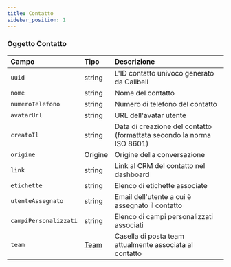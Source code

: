 ```yaml
---
title: Contatto
sidebar_position: 1
---
```


### Oggetto Contatto

| Campo          | Tipo              | Descrizione                                       |
| :------------- | :---------------- | :------------------------------------------------ |
| `uuid`         | string            | L'ID contatto univoco generato da Callbell         |
| `nome`         | string            | Nome del contatto                                 |
| `numeroTelefono`  | string            | Numero di telefono del contatto                       |
| `avatarUrl`    | string            | URL dell'avatar utente                            |
| `creatoIl`    | string            | Data di creazione del contatto (formattata secondo la norma ISO 8601)     |
| `origine`       | Origine            | Origine della conversazione                            |
| `link`         | string            | Link al CRM del contatto nel dashboard                     |
| `etichette`         | string            | Elenco di etichette associate                           |
| `utenteAssegnato` | string            | Email dell'utente a cui è assegnato il contatto |
| `campiPersonalizzati` | string            | Elenco di campi personalizzati associati                  |
| `team`         | [Team](./team.md) | Casella di posta team attualmente associata al contatto    |